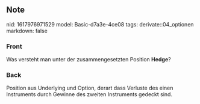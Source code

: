 ## Note
nid: 1617976971529
model: Basic-d7a3e-4ce08
tags: derivate::04_optionen
markdown: false

### Front
Was versteht man unter der zusammengesetzten Position <b>Hedge</b>?

### Back
Position aus Underlying und Option, derart dass Verluste des einen Instruments durch Gewinne des zweiten Instruments gedeckt sind.
